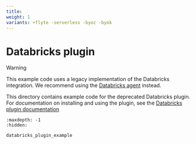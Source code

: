 ```yaml
---
title:
weight: 1
variants: +flyte -serverless -byoc -byok
---
```


# Databricks plugin

> [!WARNING]
> This example code uses a legacy implementation of the Databricks integration. We recommend using the [Databricks agent](https://docs.flyte.org/en/latest/flytesnacks/examples/databricks_agent/index.html) instead.

This directory contains example code for the deprecated Databricks plugin. For documentation on installing and using the plugin, see the [Databricks plugin documentation](https://docs.flyte.org/en/latest/deprecated_integrations/databricks_plugin/index.html)

```{toctree}
:maxdepth: -1
:hidden:

databricks_plugin_example
```
